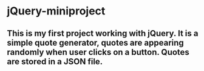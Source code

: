 # jQuery-miniproject

## This is my first project working with jQuery. It is a simple quote generator, quotes are appearing randomly when user clicks on a button. Quotes are stored in a JSON file.
